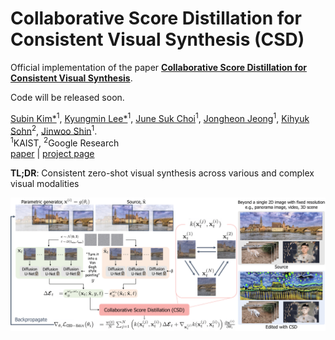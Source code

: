 # Collaborative Score Distillation for Consistent Visual Synthesis (CSD)
Official implementation of the paper **[Collaborative Score Distillation for Consistent Visual Synthesis](https://subin-kim-cv.github.io/CSD/)**.

Code will be released soon.

[Subin Kim*](https://subin-kim-cv.github.io/)<sup>1</sup>, 
[Kyungmin Lee*](https://kyungmnlee.github.io/)<sup>1</sup>, 
[June Suk Choi](https://github.com/choi403)<sup>1</sup>, 
[Jongheon Jeong](https://jh-jeong.github.io/)<sup>1</sup>,
[Kihyuk Sohn](https://sites.google.com/site/kihyuksml)<sup>2</sup>,
[Jinwoo Shin](https://alinlab.kaist.ac.kr/shin.html)<sup>1</sup>.  
<sup>1</sup>KAIST, <sup>2</sup>Google Research  
[paper](https://subin-kim-cv.github.io/CSD/resources/kim2023csd.pdf) | [project page](https://subin-kim-cv.github.io/CSD/)

**TL;DR**: Consistent zero-shot visual synthesis across various and complex visual modalities

<p align="center">
    <img src=assets/concept_figure.png>
</p>
